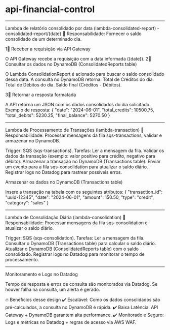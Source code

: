 # api-financial-control

------------------------------------------------------------------------------------------------------------
Lambda de relatório consolidado por data (lambda-consolidated-report) - consolidated-report/{date}
📌 Responsabilidade: Fornecer o saldo consolidado de um determinado dia.

1⃣  Receber a requisição via API Gateway

O API Gateway recebe a requisição com a data informada ({date}).
2⃣  Consultar os dados no DynamoDB (ConsolidatedReports table)

O Lambda ConsolidationReport é acionado para buscar o saldo consolidado dessa data.
A consulta no DynamoDB retorna:
Total de Créditos do dia.
Total de Débitos do dia.
Saldo final (Créditos - Débitos).

3⃣  Retornar a resposta formatada

A API retorna um JSON com os dados consolidados do dia solicitado.
Exemplo de resposta:
{
  "date": "2024-06-01",
  "total_credits": 10500.75,
  "total_debits": 5230.25,
  "final_balance": 5270.50
}

------------------------------------------------------------------------------------------------------------
Lambda de Processamento de Transações (lambda-transaction)
📌 Responsabilidade: Processar mensagens da fila sqs-transactions, validar e armazenar no DynamoDB.

Trigger: SQS (sqs-transactions).
Tarefas:
Ler a mensagem da fila.
Validar os dados da transação (exemplo: valor positivo para crédito, negativo para débito).
Armazenar a transação no DynamoDB (Transactions table).
Enviar um evento para a fila sqs-consolidation para atualizar o saldo diário.
Registrar logs no Datadog para rastrear possíveis erros.

Armazenar os dados no DynamoDB (Transactions table)

Insere a transação na tabela com os seguintes atributos:
{
  "transaction_id": "uuid-12345",
  "date": "2024-06-01",
  "amount": 150.50,
  "type": "credit",
  "category": "sales"
}

------------------------------------------------------------------------------------------------------------
Lambda de Consolidação Diária (lambda-consolidation)
📌 Responsabilidade: Processar mensagens da fila sqs-consolidation e atualizar o saldo diário.

Trigger: SQS (sqs-consolidation).
Tarefas:
Ler a mensagem da fila.
Consultar o DynamoDB (Transactions table) para calcular o saldo diário.
Atualizar o DynamoDB (ConsolidatedReports table) com o saldo consolidado.
Registrar logs no Datadog para monitorar o tempo de processamento.

------------------------------------------------------------------------------------------------------------


Monitoramento e Logs no Datadog

Tempo de resposta e erros de consulta são monitorados via Datadog.
Se houver falha na consulta, um alerta é gerado.

🔥 Benefícios desse design
✔️ Escalável: Como os dados consolidados são pré-calculados, a consulta no DynamoDB é rápida.
✔️ Baixa Latência: API Gateway + DynamoDB garantem alta performance.
✔️ Monitorado e Seguro: Logs e métricas no Datadog + regras de acesso via AWS WAF.